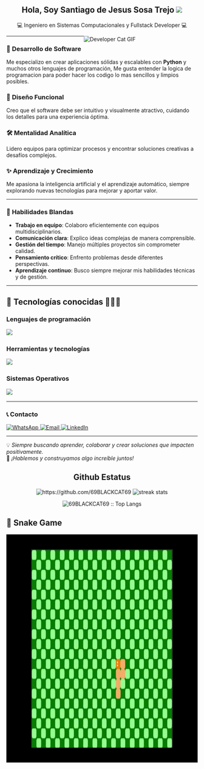 <h2 align="center"><b>Hola, Soy Santiago de Jesus Sosa Trejo</b> <img src="https://media.giphy.com/media/hvRJCLFzcasrR4ia7z/giphy.gif" width="35"></h2>

<p align="center">💻 Ingeniero en Sistemas Computacionales y Fullstack Developer 💻</p>

<img align="right" width="300px" alt="Developer Cat GIF" src="https://media1.tenor.com/m/bCfpwMjfAi0AAAAd/cat-typing.gif" />

---

### 🚀 **Desarrollo de Software**  
Me especializo en crear aplicaciones sólidas y escalables con **Python** y muchos otros lenguajes de programación, Me gusta entender la logica de programacion para poder hacer los codigo lo mas sencillos y limpios posibles.

### 🎨 **Diseño Funcional**  
Creo que el software debe ser intuitivo y visualmente atractivo, cuidando los detalles para una experiencia óptima.

### 🛠️ **Mentalidad Analítica**  
Lidero equipos para optimizar procesos y encontrar soluciones creativas a desafíos complejos.

### ✨ **Aprendizaje y Crecimiento**  
Me apasiona la inteligencia artificial y el aprendizaje automático, siempre explorando nuevas tecnologías para mejorar y aportar valor.

---

### 🌟 **Habilidades Blandas**

- **Trabajo en equipo**: Colaboro eficientemente con equipos multidisciplinarios.
- **Comunicación clara**: Explico ideas complejas de manera comprensible.
- **Gestión del tiempo**: Manejo múltiples proyectos sin comprometer calidad.
- **Pensamiento crítico**: Enfrento problemas desde diferentes perspectivas.
- **Aprendizaje continuo**: Busco siempre mejorar mis habilidades técnicas y de gestión.

---

## 🚀 **Tecnologías conocidas** 👨🏻‍💻

### **Lenguajes de programación**  
<p align="left">
  <a href="https://skillicons.dev">
    <img src="https://skillicons.dev/icons?i=python,java,cpp,html,css,js" />
  </a>
</p>

### **Herramientas y tecnologías**  
<p align="left">
  <a href="https://skillicons.dev">
    <img src="https://skillicons.dev/icons?i=arduino,notion,androidstudio,mysql,sqlite,github,vscode,figma,git,tkinter" />
  </a>
</p>

### **Sistemas Operativos**  
<p align="left">
  <a href="https://skillicons.dev">
    <img src="https://skillicons.dev/icons?i=linux,windows" />
  </a>
</p>

---

### 📞 **Contacto**  
<p align="left">
  <a href="https://wa.me/527891193882" target="_blank">
    <img src="https://img.shields.io/badge/WhatsApp-25D366?style=for-the-badge&logo=whatsapp&logoColor=white" alt="WhatsApp">
  </a>
  <a href="mailto:sosatrejosantiagodejesus@gmail.com" target="_blank">
    <img src="https://img.shields.io/badge/Email-D14836?style=for-the-badge&logo=gmail&logoColor=white" alt="Email">
  </a>
  <a href="https://www.linkedin.com/in/santiago-de-jesus-sosa-trejo-9249312b7" target="_blank">
    <img src="https://img.shields.io/badge/LinkedIn-0077B5?style=for-the-badge&logo=linkedin&logoColor=white" alt="LinkedIn">
  </a>
</p>

---

💡 *Siempre buscando aprender, colaborar y crear soluciones que impacten positivamente.*  
🌟 *¡Hablemos y construyamos algo increíble juntos!*

<div align="center">
  <h2>Github Estatus</h2> 
  <img src="https://github-readme-stats.vercel.app/api?username=69BLACKCAT69&show_icons=true&theme=tokyonight&hide_border=true&locale=en"
    alt="https://github.com/69BLACKCAT69" />
  <!-- Versión con diferentes parámetros -->
<img src="https://streak-stats.demolab.com?user=69BLACKCAT69&theme=tokyonight&date_format=M%20j%5B%2C%20Y%5D" alt="streak stats" />

<!-- Versión alternativa del servicio -->

<p align="center"><img src="https://github-readme-stats.vercel.app/api/top-langs/?username=69BLACKCAT69&langs_count=10&theme=tokyonight&layout=compact" alt="69BLACKCAT69 :: Top Langs" /></p>
</div>

## 🐍 Snake Game

<div align="center">
  <a href="https://69blackcat69.github.io/Snake-template/" target="_blank">
    <img src="https://raw.githubusercontent.com/69BLACKCAT69/69BLACKCAT69/main/Viborita.gif" alt="Snake Game GIF" width="800" height="600" />
  </a>
</div>